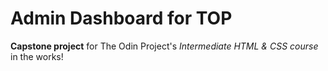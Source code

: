 # Admin Dashboard for TOP

**Capstone project** for The Odin Project's *Intermediate HTML & CSS course* in the works!